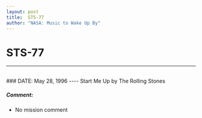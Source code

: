 ```yaml
---
layout: post
title:  STS-77
author: "NASA: Music to Wake Up By"
---
```


# STS-77
----
<br/>
### DATE: May 28, 1996
----
Start Me Up by The Rolling Stones

##### Comment:
* No mission comment
